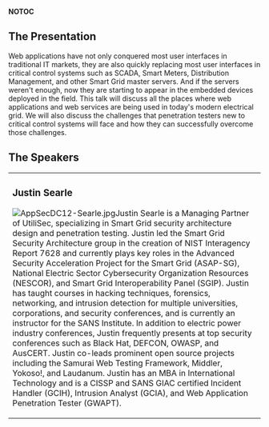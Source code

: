 <noinclude></noinclude> __NOTOC__

## The Presentation

Web applications have not only conquered most user interfaces in
traditional IT markets, they are also quickly replacing most user
interfaces in critical control systems such as SCADA, Smart Meters,
Distribution Management, and other Smart Grid master servers. And if the
servers weren't enough, now they are starting to appear in the embedded
devices deployed in the field. This talk will discuss all the places
where web applications and web services are being used in today's modern
electrical grid. We will also discuss the challenges that penetration
testers new to critical control systems will face and how they can
successfully overcome those challenges.

## The Speakers

<table>

<tr>

<td>

### Justin Searle

![AppSecDC12-Searle.jpg](AppSecDC12-Searle.jpg
"AppSecDC12-Searle.jpg")Justin Searle is a Managing Partner of UtiliSec,
specializing in Smart Grid security architecture design and penetration
testing. Justin led the Smart Grid Security Architecture group in the
creation of NIST Interagency Report 7628 and currently plays key roles
in the Advanced Security Acceleration Project for the Smart Grid
(ASAP-SG), National Electric Sector Cybersecurity Organization Resources
(NESCOR), and Smart Grid Interoperability Panel (SGIP). Justin has
taught courses in hacking techniques, forensics, networking, and
intrusion detection for multiple universities, corporations, and
security conferences, and is currently an instructor for the SANS
Institute. In addition to electric power industry conferences, Justin
frequently presents at top security conferences such as Black Hat,
DEFCON, OWASP, and AusCERT. Justin co-leads prominent open source
projects including the Samurai Web Testing Framework, Middler, Yokoso\!,
and Laudanum. Justin has an MBA in International Technology and is a
CISSP and SANS GIAC certified Incident Handler (GCIH), Intrusion Analyst
(GCIA), and Web Application Penetration Tester (GWAPT).

</td>

</tr>

</table>

<noinclude></noinclude>